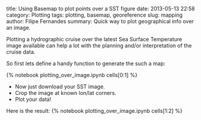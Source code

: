 title: Using Basemap to plot points over a SST figure
date:  2013-05-13 22:58
category: Plotting
tags: plotting, basemap, georeference
slug: mapping
author: Filipe Fernandes
summary: Quick way to plot geographical info over an image.

Plotting a hydrographic cruise over the latest Sea Surface Temperature image
available can help a lot with the planning and/or interpretation of the cruise
data.

So first lets define a handy function to generate the such a map:

{% notebook plotting_over_image.ipynb cells[0:1] %}

* Now just download your SST image.
* Crop the image at known lon/lat corners.
* Plot your data!

Here is the result:
{% notebook plotting_over_image.ipynb cells[1:2] %}
